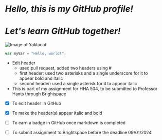 # _**Hello, this is my GitHub profile!**_
# *Let's learn GitHub together!*
![Image of Yaktocat](https://octodex.github.com/images/yaktocat.png)
``` javascript
var myVar = "Hello, world!";
```
















- Edit header
  - used pull request, added two headers using #
  - first header: used two asterisks and a single underscore for it to appear bold and italic
  - second header: used a single asterisk for it to appear italic
- This is part of my assignment for HHA 504, to be submitted to Professor Hants through Brightspace



- [x] To edit header in GitHub
- [x] To make the header(s) appear italic and bold
- [ ] To earn a badge in GitHub once markdown is completed
- [ ] To submit assignment to Brightspace before the deadline 09/01/2024

